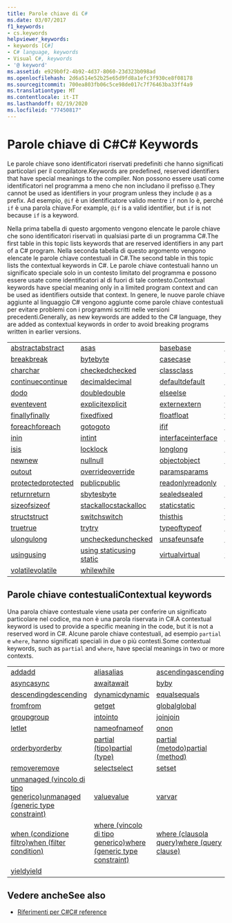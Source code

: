 ```yaml
---
title: Parole chiave di C#
ms.date: 03/07/2017
f1_keywords:
- cs.keywords
helpviewer_keywords:
- keywords [C#]
- C# language, keywords
- Visual C#, keywords
- '@ keyword'
ms.assetid: e929b0f2-4b92-4d37-8060-23d323b098ad
ms.openlocfilehash: 2d6a514e52b25e65d9fd8a1efc3f930ce8f08178
ms.sourcegitcommit: 700ea803fb06c5ce98de017c7f76463ba33ff4a9
ms.translationtype: MT
ms.contentlocale: it-IT
ms.lasthandoff: 02/19/2020
ms.locfileid: "77450817"
---
```

# <a name="c-keywords"></a><span data-ttu-id="fc064-102">Parole chiave di C#</span><span class="sxs-lookup"><span data-stu-id="fc064-102">C# Keywords</span></span>

<span data-ttu-id="fc064-103">Le parole chiave sono identificatori riservati predefiniti che hanno significati particolari per il compilatore.</span><span class="sxs-lookup"><span data-stu-id="fc064-103">Keywords are predefined, reserved identifiers that have special meanings to the compiler.</span></span> <span data-ttu-id="fc064-104">Non possono essere usati come identificatori nel programma a meno che non includano il prefisso `@`.</span><span class="sxs-lookup"><span data-stu-id="fc064-104">They cannot be used as identifiers in your program unless they include `@` as a prefix.</span></span> <span data-ttu-id="fc064-105">Ad esempio, `@if` è un identificatore valido mentre `if` non lo è, perché `if` è una parola chiave.</span><span class="sxs-lookup"><span data-stu-id="fc064-105">For example, `@if` is a valid identifier, but `if` is not because `if` is a keyword.</span></span>  
  
 <span data-ttu-id="fc064-106">Nella prima tabella di questo argomento vengono elencate le parole chiave che sono identificatori riservati in qualsiasi parte di un programma C#.</span><span class="sxs-lookup"><span data-stu-id="fc064-106">The first table in this topic lists keywords that are reserved identifiers in any part of a C# program.</span></span> <span data-ttu-id="fc064-107">Nella seconda tabella di questo argomento vengono elencate le parole chiave contestuali in C#.</span><span class="sxs-lookup"><span data-stu-id="fc064-107">The second table in this topic lists the contextual keywords in C#.</span></span> <span data-ttu-id="fc064-108">Le parole chiave contestuali hanno un significato speciale solo in un contesto limitato del programma e possono essere usate come identificatori al di fuori di tale contesto.</span><span class="sxs-lookup"><span data-stu-id="fc064-108">Contextual keywords have special meaning only in a limited program context and can be used as identifiers outside that context.</span></span> <span data-ttu-id="fc064-109">In genere, le nuove parole chiave aggiunte al linguaggio C# vengono aggiunte come parole chiave contestuali per evitare problemi con i programmi scritti nelle versioni precedenti.</span><span class="sxs-lookup"><span data-stu-id="fc064-109">Generally, as new keywords are added to the C# language, they are added as contextual keywords in order to avoid breaking programs written in earlier versions.</span></span>  
  
|||||  
|---|---|---|---|  
|[<span data-ttu-id="fc064-110">abstract</span><span class="sxs-lookup"><span data-stu-id="fc064-110">abstract</span></span>](abstract.md)|[<span data-ttu-id="fc064-111">as</span><span class="sxs-lookup"><span data-stu-id="fc064-111">as</span></span>](../operators/type-testing-and-cast.md#as-operator)|[<span data-ttu-id="fc064-112">base</span><span class="sxs-lookup"><span data-stu-id="fc064-112">base</span></span>](base.md)|[<span data-ttu-id="fc064-113">bool</span><span class="sxs-lookup"><span data-stu-id="fc064-113">bool</span></span>](../builtin-types/bool.md)|  
|[<span data-ttu-id="fc064-114">break</span><span class="sxs-lookup"><span data-stu-id="fc064-114">break</span></span>](break.md)|[<span data-ttu-id="fc064-115">byte</span><span class="sxs-lookup"><span data-stu-id="fc064-115">byte</span></span>](../builtin-types/integral-numeric-types.md)|[<span data-ttu-id="fc064-116">case</span><span class="sxs-lookup"><span data-stu-id="fc064-116">case</span></span>](switch.md)|[<span data-ttu-id="fc064-117">catch</span><span class="sxs-lookup"><span data-stu-id="fc064-117">catch</span></span>](try-catch.md)|  
|[<span data-ttu-id="fc064-118">char</span><span class="sxs-lookup"><span data-stu-id="fc064-118">char</span></span>](../builtin-types/char.md)|[<span data-ttu-id="fc064-119">checked</span><span class="sxs-lookup"><span data-stu-id="fc064-119">checked</span></span>](checked.md)|[<span data-ttu-id="fc064-120">class</span><span class="sxs-lookup"><span data-stu-id="fc064-120">class</span></span>](class.md)|[<span data-ttu-id="fc064-121">const</span><span class="sxs-lookup"><span data-stu-id="fc064-121">const</span></span>](const.md)|  
|[<span data-ttu-id="fc064-122">continue</span><span class="sxs-lookup"><span data-stu-id="fc064-122">continue</span></span>](continue.md)|[<span data-ttu-id="fc064-123">decimal</span><span class="sxs-lookup"><span data-stu-id="fc064-123">decimal</span></span>](../builtin-types/floating-point-numeric-types.md)|[<span data-ttu-id="fc064-124">default</span><span class="sxs-lookup"><span data-stu-id="fc064-124">default</span></span>](default.md)|[<span data-ttu-id="fc064-125">delegate</span><span class="sxs-lookup"><span data-stu-id="fc064-125">delegate</span></span>](../builtin-types/reference-types.md)|  
|[<span data-ttu-id="fc064-126">do</span><span class="sxs-lookup"><span data-stu-id="fc064-126">do</span></span>](do.md)|[<span data-ttu-id="fc064-127">double</span><span class="sxs-lookup"><span data-stu-id="fc064-127">double</span></span>](../builtin-types/floating-point-numeric-types.md)|[<span data-ttu-id="fc064-128">else</span><span class="sxs-lookup"><span data-stu-id="fc064-128">else</span></span>](if-else.md)|[<span data-ttu-id="fc064-129">enum</span><span class="sxs-lookup"><span data-stu-id="fc064-129">enum</span></span>](../builtin-types/enum.md)|  
|[<span data-ttu-id="fc064-130">event</span><span class="sxs-lookup"><span data-stu-id="fc064-130">event</span></span>](event.md)|[<span data-ttu-id="fc064-131">explicit</span><span class="sxs-lookup"><span data-stu-id="fc064-131">explicit</span></span>](../operators/user-defined-conversion-operators.md)|[<span data-ttu-id="fc064-132">extern</span><span class="sxs-lookup"><span data-stu-id="fc064-132">extern</span></span>](extern.md)|[<span data-ttu-id="fc064-133">false</span><span class="sxs-lookup"><span data-stu-id="fc064-133">false</span></span>](../builtin-types/bool.md)|  
|[<span data-ttu-id="fc064-134">finally</span><span class="sxs-lookup"><span data-stu-id="fc064-134">finally</span></span>](try-finally.md)|[<span data-ttu-id="fc064-135">fixed</span><span class="sxs-lookup"><span data-stu-id="fc064-135">fixed</span></span>](fixed-statement.md)|[<span data-ttu-id="fc064-136">float</span><span class="sxs-lookup"><span data-stu-id="fc064-136">float</span></span>](../builtin-types/floating-point-numeric-types.md)|[<span data-ttu-id="fc064-137">for</span><span class="sxs-lookup"><span data-stu-id="fc064-137">for</span></span>](for.md)|  
|[<span data-ttu-id="fc064-138">foreach</span><span class="sxs-lookup"><span data-stu-id="fc064-138">foreach</span></span>](foreach-in.md)|[<span data-ttu-id="fc064-139">goto</span><span class="sxs-lookup"><span data-stu-id="fc064-139">goto</span></span>](goto.md)|[<span data-ttu-id="fc064-140">if</span><span class="sxs-lookup"><span data-stu-id="fc064-140">if</span></span>](if-else.md)|[<span data-ttu-id="fc064-141">implicit</span><span class="sxs-lookup"><span data-stu-id="fc064-141">implicit</span></span>](../operators/user-defined-conversion-operators.md)|  
|[<span data-ttu-id="fc064-142">in</span><span class="sxs-lookup"><span data-stu-id="fc064-142">in</span></span>](in.md)|[<span data-ttu-id="fc064-143">int</span><span class="sxs-lookup"><span data-stu-id="fc064-143">int</span></span>](../builtin-types/integral-numeric-types.md)|[<span data-ttu-id="fc064-144">interface</span><span class="sxs-lookup"><span data-stu-id="fc064-144">interface</span></span>](interface.md)|[<span data-ttu-id="fc064-145">internal</span><span class="sxs-lookup"><span data-stu-id="fc064-145">internal</span></span>](internal.md)|
|[<span data-ttu-id="fc064-146">is</span><span class="sxs-lookup"><span data-stu-id="fc064-146">is</span></span>](is.md)|[<span data-ttu-id="fc064-147">lock</span><span class="sxs-lookup"><span data-stu-id="fc064-147">lock</span></span>](lock-statement.md)|[<span data-ttu-id="fc064-148">long</span><span class="sxs-lookup"><span data-stu-id="fc064-148">long</span></span>](../builtin-types/integral-numeric-types.md)|[<span data-ttu-id="fc064-149">namespace</span><span class="sxs-lookup"><span data-stu-id="fc064-149">namespace</span></span>](namespace.md)|
|[<span data-ttu-id="fc064-150">new</span><span class="sxs-lookup"><span data-stu-id="fc064-150">new</span></span>](../operators/new-operator.md)|[<span data-ttu-id="fc064-151">null</span><span class="sxs-lookup"><span data-stu-id="fc064-151">null</span></span>](null.md)|[<span data-ttu-id="fc064-152">object</span><span class="sxs-lookup"><span data-stu-id="fc064-152">object</span></span>](../builtin-types/reference-types.md)|[<span data-ttu-id="fc064-153">operator</span><span class="sxs-lookup"><span data-stu-id="fc064-153">operator</span></span>](../operators/operator-overloading.md)|
|[<span data-ttu-id="fc064-154">out</span><span class="sxs-lookup"><span data-stu-id="fc064-154">out</span></span>](out.md)|[<span data-ttu-id="fc064-155">override</span><span class="sxs-lookup"><span data-stu-id="fc064-155">override</span></span>](override.md)|[<span data-ttu-id="fc064-156">params</span><span class="sxs-lookup"><span data-stu-id="fc064-156">params</span></span>](params.md)|[<span data-ttu-id="fc064-157">private</span><span class="sxs-lookup"><span data-stu-id="fc064-157">private</span></span>](private.md)|
|[<span data-ttu-id="fc064-158">protected</span><span class="sxs-lookup"><span data-stu-id="fc064-158">protected</span></span>](protected.md)|[<span data-ttu-id="fc064-159">public</span><span class="sxs-lookup"><span data-stu-id="fc064-159">public</span></span>](public.md)|[<span data-ttu-id="fc064-160">readonly</span><span class="sxs-lookup"><span data-stu-id="fc064-160">readonly</span></span>](readonly.md)|[<span data-ttu-id="fc064-161">ref</span><span class="sxs-lookup"><span data-stu-id="fc064-161">ref</span></span>](ref.md)|
|[<span data-ttu-id="fc064-162">return</span><span class="sxs-lookup"><span data-stu-id="fc064-162">return</span></span>](return.md)|[<span data-ttu-id="fc064-163">sbyte</span><span class="sxs-lookup"><span data-stu-id="fc064-163">sbyte</span></span>](../builtin-types/integral-numeric-types.md)|[<span data-ttu-id="fc064-164">sealed</span><span class="sxs-lookup"><span data-stu-id="fc064-164">sealed</span></span>](sealed.md)|[<span data-ttu-id="fc064-165">short</span><span class="sxs-lookup"><span data-stu-id="fc064-165">short</span></span>](../builtin-types/integral-numeric-types.md)||
[<span data-ttu-id="fc064-166">sizeof</span><span class="sxs-lookup"><span data-stu-id="fc064-166">sizeof</span></span>](../operators/sizeof.md)|[<span data-ttu-id="fc064-167">stackalloc</span><span class="sxs-lookup"><span data-stu-id="fc064-167">stackalloc</span></span>](../operators/stackalloc.md)|[<span data-ttu-id="fc064-168">static</span><span class="sxs-lookup"><span data-stu-id="fc064-168">static</span></span>](static.md)|[<span data-ttu-id="fc064-169">string</span><span class="sxs-lookup"><span data-stu-id="fc064-169">string</span></span>](../builtin-types/reference-types.md)|
|[<span data-ttu-id="fc064-170">struct</span><span class="sxs-lookup"><span data-stu-id="fc064-170">struct</span></span>](struct.md)|[<span data-ttu-id="fc064-171">switch</span><span class="sxs-lookup"><span data-stu-id="fc064-171">switch</span></span>](switch.md)|[<span data-ttu-id="fc064-172">this</span><span class="sxs-lookup"><span data-stu-id="fc064-172">this</span></span>](this.md)|[<span data-ttu-id="fc064-173">throw</span><span class="sxs-lookup"><span data-stu-id="fc064-173">throw</span></span>](throw.md)|
|[<span data-ttu-id="fc064-174">true</span><span class="sxs-lookup"><span data-stu-id="fc064-174">true</span></span>](../builtin-types/bool.md)|[<span data-ttu-id="fc064-175">try</span><span class="sxs-lookup"><span data-stu-id="fc064-175">try</span></span>](try-catch.md)|[<span data-ttu-id="fc064-176">typeof</span><span class="sxs-lookup"><span data-stu-id="fc064-176">typeof</span></span>](../operators/type-testing-and-cast.md#typeof-operator)|[<span data-ttu-id="fc064-177">uint</span><span class="sxs-lookup"><span data-stu-id="fc064-177">uint</span></span>](../builtin-types/integral-numeric-types.md)|
|[<span data-ttu-id="fc064-178">ulong</span><span class="sxs-lookup"><span data-stu-id="fc064-178">ulong</span></span>](../builtin-types/integral-numeric-types.md)|[<span data-ttu-id="fc064-179">unchecked</span><span class="sxs-lookup"><span data-stu-id="fc064-179">unchecked</span></span>](unchecked.md)|[<span data-ttu-id="fc064-180">unsafe</span><span class="sxs-lookup"><span data-stu-id="fc064-180">unsafe</span></span>](unsafe.md)|[<span data-ttu-id="fc064-181">ushort</span><span class="sxs-lookup"><span data-stu-id="fc064-181">ushort</span></span>](../builtin-types/integral-numeric-types.md)|
|[<span data-ttu-id="fc064-182">using</span><span class="sxs-lookup"><span data-stu-id="fc064-182">using</span></span>](using.md)|[<span data-ttu-id="fc064-183">using static</span><span class="sxs-lookup"><span data-stu-id="fc064-183">using static</span></span>](using-static.md)|[<span data-ttu-id="fc064-184">virtual</span><span class="sxs-lookup"><span data-stu-id="fc064-184">virtual</span></span>](virtual.md)|[<span data-ttu-id="fc064-185">void</span><span class="sxs-lookup"><span data-stu-id="fc064-185">void</span></span>](../builtin-types/void.md)|
|[<span data-ttu-id="fc064-186">volatile</span><span class="sxs-lookup"><span data-stu-id="fc064-186">volatile</span></span>](volatile.md)|[<span data-ttu-id="fc064-187">while</span><span class="sxs-lookup"><span data-stu-id="fc064-187">while</span></span>](while.md)|

## <a name="contextual-keywords"></a><span data-ttu-id="fc064-188">Parole chiave contestuali</span><span class="sxs-lookup"><span data-stu-id="fc064-188">Contextual keywords</span></span>

 <span data-ttu-id="fc064-189">Una parola chiave contestuale viene usata per conferire un significato particolare nel codice, ma non è una parola riservata in C#.</span><span class="sxs-lookup"><span data-stu-id="fc064-189">A contextual keyword is used to provide a specific meaning in the code, but it is not a reserved word in C#.</span></span> <span data-ttu-id="fc064-190">Alcune parole chiave contestuali, ad esempio `partial` e `where`, hanno significati speciali in due o più contesti.</span><span class="sxs-lookup"><span data-stu-id="fc064-190">Some contextual keywords, such as `partial` and `where`, have special meanings in two or more contexts.</span></span>  
  
||||  
|---|---|---|  
|[<span data-ttu-id="fc064-191">add</span><span class="sxs-lookup"><span data-stu-id="fc064-191">add</span></span>](add.md)|[<span data-ttu-id="fc064-192">alias</span><span class="sxs-lookup"><span data-stu-id="fc064-192">alias</span></span>](extern-alias.md)|[<span data-ttu-id="fc064-193">ascending</span><span class="sxs-lookup"><span data-stu-id="fc064-193">ascending</span></span>](ascending.md)|
|[<span data-ttu-id="fc064-194">async</span><span class="sxs-lookup"><span data-stu-id="fc064-194">async</span></span>](async.md)|[<span data-ttu-id="fc064-195">await</span><span class="sxs-lookup"><span data-stu-id="fc064-195">await</span></span>](../operators/await.md)|[<span data-ttu-id="fc064-196">by</span><span class="sxs-lookup"><span data-stu-id="fc064-196">by</span></span>](by.md)|
|[<span data-ttu-id="fc064-197">descending</span><span class="sxs-lookup"><span data-stu-id="fc064-197">descending</span></span>](descending.md)|[<span data-ttu-id="fc064-198">dynamic</span><span class="sxs-lookup"><span data-stu-id="fc064-198">dynamic</span></span>](../builtin-types/reference-types.md)|[<span data-ttu-id="fc064-199">equals</span><span class="sxs-lookup"><span data-stu-id="fc064-199">equals</span></span>](equals.md)|
|[<span data-ttu-id="fc064-200">from</span><span class="sxs-lookup"><span data-stu-id="fc064-200">from</span></span>](from-clause.md)|[<span data-ttu-id="fc064-201">get</span><span class="sxs-lookup"><span data-stu-id="fc064-201">get</span></span>](get.md)|[<span data-ttu-id="fc064-202">global</span><span class="sxs-lookup"><span data-stu-id="fc064-202">global</span></span>](../operators/namespace-alias-qualifier.md)|
|[<span data-ttu-id="fc064-203">group</span><span class="sxs-lookup"><span data-stu-id="fc064-203">group</span></span>](group-clause.md)|[<span data-ttu-id="fc064-204">into</span><span class="sxs-lookup"><span data-stu-id="fc064-204">into</span></span>](into.md)|[<span data-ttu-id="fc064-205">join</span><span class="sxs-lookup"><span data-stu-id="fc064-205">join</span></span>](join-clause.md)|
|[<span data-ttu-id="fc064-206">let</span><span class="sxs-lookup"><span data-stu-id="fc064-206">let</span></span>](let-clause.md)|[<span data-ttu-id="fc064-207">nameof</span><span class="sxs-lookup"><span data-stu-id="fc064-207">nameof</span></span>](../operators/nameof.md)|[<span data-ttu-id="fc064-208">on</span><span class="sxs-lookup"><span data-stu-id="fc064-208">on</span></span>](on.md)|
|[<span data-ttu-id="fc064-209">orderby</span><span class="sxs-lookup"><span data-stu-id="fc064-209">orderby</span></span>](orderby-clause.md)|[<span data-ttu-id="fc064-210">partial (tipo)</span><span class="sxs-lookup"><span data-stu-id="fc064-210">partial (type)</span></span>](partial-type.md)|[<span data-ttu-id="fc064-211">partial (metodo)</span><span class="sxs-lookup"><span data-stu-id="fc064-211">partial (method)</span></span>](partial-method.md)|
|[<span data-ttu-id="fc064-212">remove</span><span class="sxs-lookup"><span data-stu-id="fc064-212">remove</span></span>](remove.md)|[<span data-ttu-id="fc064-213">select</span><span class="sxs-lookup"><span data-stu-id="fc064-213">select</span></span>](select-clause.md)|[<span data-ttu-id="fc064-214">set</span><span class="sxs-lookup"><span data-stu-id="fc064-214">set</span></span>](set.md)|
|[<span data-ttu-id="fc064-215">unmanaged (vincolo di tipo generico)</span><span class="sxs-lookup"><span data-stu-id="fc064-215">unmanaged (generic type constraint)</span></span>](where-generic-type-constraint.md)|[<span data-ttu-id="fc064-216">value</span><span class="sxs-lookup"><span data-stu-id="fc064-216">value</span></span>](value.md)|[<span data-ttu-id="fc064-217">var</span><span class="sxs-lookup"><span data-stu-id="fc064-217">var</span></span>](var.md)|
|[<span data-ttu-id="fc064-218">when (condizione filtro)</span><span class="sxs-lookup"><span data-stu-id="fc064-218">when (filter condition)</span></span>](when.md)|[<span data-ttu-id="fc064-219">where (vincolo di tipo generico)</span><span class="sxs-lookup"><span data-stu-id="fc064-219">where (generic type constraint)</span></span>](where-generic-type-constraint.md)|[<span data-ttu-id="fc064-220">where (clausola query)</span><span class="sxs-lookup"><span data-stu-id="fc064-220">where (query clause)</span></span>](where-clause.md)|
|[<span data-ttu-id="fc064-221">yield</span><span class="sxs-lookup"><span data-stu-id="fc064-221">yield</span></span>](yield.md)| | |
  
## <a name="see-also"></a><span data-ttu-id="fc064-222">Vedere anche</span><span class="sxs-lookup"><span data-stu-id="fc064-222">See also</span></span>

- [<span data-ttu-id="fc064-223">Riferimenti per C#</span><span class="sxs-lookup"><span data-stu-id="fc064-223">C# reference</span></span>](../index.md)
